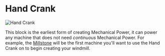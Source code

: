# Hand Crank

![Hand Crank](block:betterwithmods:hand_crank@0)

This block is the earliest form of creating Mechanical Power, it can power any machine that does not need _continuous_ Mechanical Power.
For example, the [Millstone](single_machine.0.md) will be the first machine you'll want to use the Hand Crank on to begin creating your windmill.

